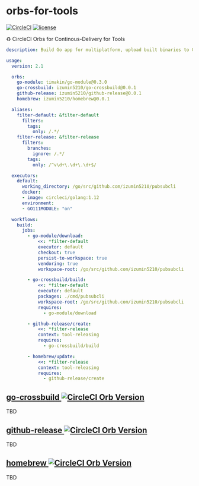 # orbs-for-tools
[![CircleCI](https://circleci.com/gh/izumin5210/orbs-for-tools/tree/master.svg?style=svg)](https://circleci.com/gh/izumin5210/orbs-for-tools/tree/master)
[![license](https://img.shields.io/github/license/izumin5210/orbs-for-tools.svg)](./LICENSE)

:recycle: CircleCI Orbs for Continous-Delivery for Tools

```yaml
description: Build Go app for multiplatform, upload built binaries to GitHub release, and update a Homebrew formula

usage:
  version: 2.1

  orbs:
    go-module: timakin/go-module@0.3.0
    go-crossbuild: izumin5210/go-crossbuild@0.0.1
    github-release: izumin5210/github-release@0.0.1
    homebrew: izumin5210/homebrew@0.0.1

  aliases:
    filter-default: &filter-default
      filters:
        tags:
          only: /.*/
    filter-release: &filter-release
      filters:
        branches:
          ignore: /.*/
        tags:
          only: /^v\d+\.\d+\.\d+$/

  executors:
    default:
      working_directory: /go/src/github.com/izumin5210/pubsubcli
      docker:
      - image: circleci/golang:1.12
      environment:
      - GO111MODULE: "on"

  workflows:
    build:
      jobs:
        - go-module/download:
            <<: *filter-default
            executor: default
            checkout: true
            persist-to-workspace: true
            vendoring: true
            workspace-root: /go/src/github.com/izumin5210/pubsubcli

        - go-crossbuild/build:
            <<: *filter-default
            executor: default
            packages: ./cmd/pubsubcli
            workspace-root: /go/src/github.com/izumin5210/pubsubcli
            requires:
              - go-module/download

        - github-release/create:
            <<: *filter-release
            context: tool-releasing
            requires:
              - go-crossbuild/build

        - homebrew/update:
            <<: *filter-release
            context: tool-releasing
            requires:
              - github-release/create
```


## [go-crossbuild ![CircleCI Orb Version](https://img.shields.io/badge/endpoint.svg?url=https://badges.circleci.io/orb/izumin5210/go-crossbuild)](https://circleci.com/orbs/registry/orb/izumin5210/go-crossbuild)

TBD


## [github-release ![CircleCI Orb Version](https://img.shields.io/badge/endpoint.svg?url=https://badges.circleci.io/orb/izumin5210/github-release)](https://circleci.com/orbs/registry/orb/izumin5210/github-release)

TBD


## [homebrew ![CircleCI Orb Version](https://img.shields.io/badge/endpoint.svg?url=https://badges.circleci.io/orb/izumin5210/homebrew)](https://circleci.com/orbs/registry/orb/izumin5210/homebrew)

TBD
